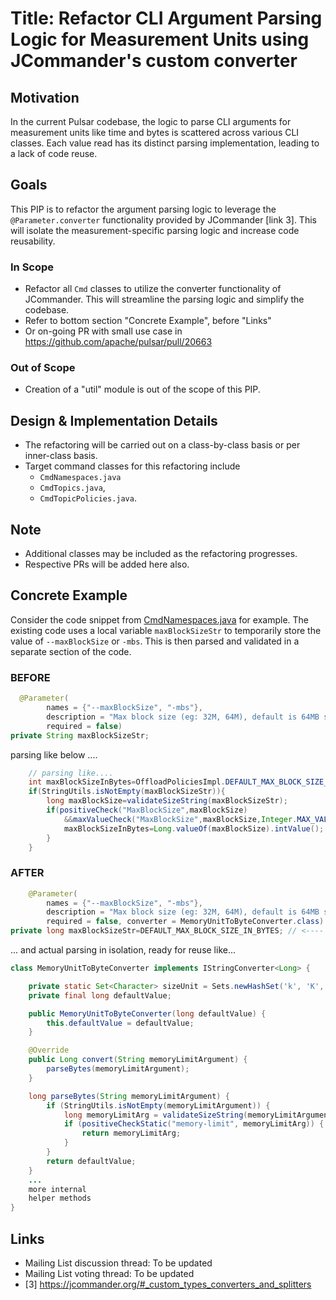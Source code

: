 # Title: Refactor CLI Argument Parsing Logic for Measurement Units using JCommander's custom converter

## Motivation

In the current Pulsar codebase, the logic to parse CLI arguments for measurement units like time and bytes is
scattered across various CLI classes. Each value read has its distinct parsing implementation, leading to a lack of code
reuse.

## Goals

This PIP is to refactor the argument parsing logic to leverage the `@Parameter.converter`
functionality provided by JCommander [link 3]. This will isolate the measurement-specific parsing logic and increase
code
reusability.

### In Scope

- Refactor all `Cmd` classes to utilize the converter functionality of JCommander. This will streamline the parsing
  logic and simplify the codebase.
- Refer to bottom section "Concrete Example", before "Links"
- Or on-going PR with small use case in https://github.com/apache/pulsar/pull/20663

### Out of Scope

- Creation of a "util" module is out of the scope of this PIP.

## Design & Implementation Details

- The refactoring will be carried out on a class-by-class basis or per inner-class basis.
- Target command classes for this refactoring include
    - `CmdNamespaces.java`
    - `CmdTopics.java`,
    - `CmdTopicPolicies.java`.

## Note

- Additional classes may be included as the refactoring progresses.
- Respective PRs will be added here also.

## Concrete Example

Consider the code snippet
from [CmdNamespaces.java](https://github.com/apache/pulsar/blob/200fb562dd4437857ccaba3850bd64b0a9a50b3c/pulsar-client-tools/src/main/java/org/apache/pulsar/admin/cli/CmdNamespaces.java#L2352-L2359)
for example. The existing code uses a local variable `maxBlockSizeStr` to temporarily store the value
of `--maxBlockSize` or `-mbs`. This is then parsed and validated in a separate section of the code.

### BEFORE

```java
  @Parameter(
        names = {"--maxBlockSize", "-mbs"},
        description = "Max block size (eg: 32M, 64M), default is 64MB s3 and google-cloud-storage requires this parameter",
        required = false)
private String maxBlockSizeStr;
```

parsing like below ....

```java
    // parsing like....
    int maxBlockSizeInBytes=OffloadPoliciesImpl.DEFAULT_MAX_BLOCK_SIZE_IN_BYTES;
    if(StringUtils.isNotEmpty(maxBlockSizeStr)){
        long maxBlockSize=validateSizeString(maxBlockSizeStr);
        if(positiveCheck("MaxBlockSize",maxBlockSize)
            &&maxValueCheck("MaxBlockSize",maxBlockSize,Integer.MAX_VALUE)) {
            maxBlockSizeInBytes=Long.valueOf(maxBlockSize).intValue();
        }
    }
```

### AFTER

```java
    @Parameter(
        names = {"--maxBlockSize", "-mbs"},
        description = "Max block size (eg: 32M, 64M), default is 64MB s3 and google-cloud-storage requires this parameter",
        required = false, converter = MemoryUnitToByteConverter.class) // <--- parsing logic "inline" easy to follow
private long maxBlockSizeStr=DEFAULT_MAX_BLOCK_SIZE_IN_BYTES; // <---- default value in line
```

... and actual parsing in isolation, ready for reuse like...

```java
class MemoryUnitToByteConverter implements IStringConverter<Long> {

    private static Set<Character> sizeUnit = Sets.newHashSet('k', 'K', 'm', 'M', 'g', 'G', 't', 'T');
    private final long defaultValue;

    public MemoryUnitToByteConverter(long defaultValue) {
        this.defaultValue = defaultValue;
    }

    @Override
    public Long convert(String memoryLimitArgument) {
        parseBytes(memoryLimitArgument);
    }

    long parseBytes(String memoryLimitArgument) {
        if (StringUtils.isNotEmpty(memoryLimitArgument)) {
            long memoryLimitArg = validateSizeString(memoryLimitArgument);
            if (positiveCheckStatic("memory-limit", memoryLimitArg)) {
                return memoryLimitArg;
            }
        }
        return defaultValue;
    }
    ...
    more internal
    helper methods
}
```

## Links

- Mailing List discussion thread: To be updated
- Mailing List voting thread: To be updated
- [3] https://jcommander.org/#_custom_types_converters_and_splitters
